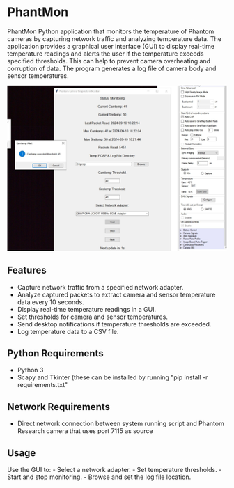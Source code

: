 # PhantMon
PhantMon Python application that monitors the temperature of Phantom cameras by capturing network traffic and analyzing temperature data. The application provides a graphical user interface (GUI) to display real-time temperature readings and alerts the user if the temperature exceeds specified thresholds. This can help to prevent camera overheating and corruption of data. The program generates a log file of camera body and sensor temperatures. 

![PhantMon](screenshot.jpeg)


## Features

- Capture network traffic from a specified network adapter.
- Analyze captured packets to extract camera and sensor temperature data every 10 seconds.
- Display real-time temperature readings in a GUI.
- Set thresholds for camera and sensor temperatures.
- Send desktop notifications if temperature thresholds are exceeded.
- Log temperature data to a CSV file.

## Python Requirements
- Python 3
- Scapy and Tkinter (these can be installed by running "pip install -r requirements.txt"

## Network Requirements
- Direct network connection between system running script and Phantom Research camera that uses port 7115 as source

## Usage

Use the GUI to:
    - Select a network adapter.
    - Set temperature thresholds.
    - Start and stop monitoring.
    - Browse and set the log file location.

